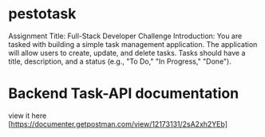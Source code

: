 # pestotask
Assignment Title: Full-Stack Developer Challenge  Introduction: You are tasked with building a simple task management application. The application will allow users to create, update, and delete tasks. Tasks should have a title, description, and a status (e.g., "To Do," "In Progress," "Done").


# Backend Task-API documentation
view it here [https://documenter.getpostman.com/view/12173131/2sA2xh2YEb]
